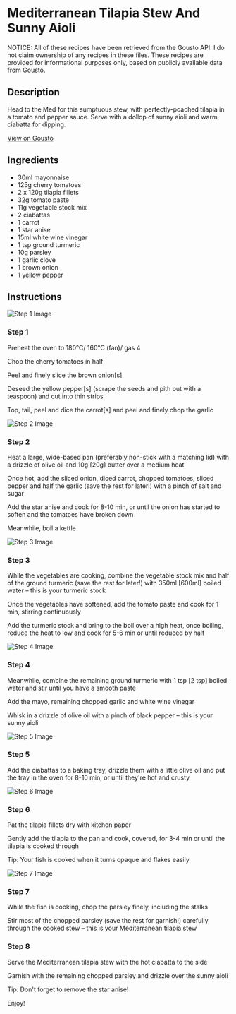 # Mediterranean Tilapia Stew And Sunny Aioli

NOTICE: All of these recipes have been retrieved from the Gousto API. I do not claim ownership of any recipes in these files. These recipes are provided for informational purposes only, based on publicly available data from Gousto.

## Description

Head to the Med for this sumptuous stew, with perfectly-poached tilapia in a tomato and pepper sauce. Serve with a dollop of sunny aioli and warm ciabatta for dipping. 

[View on Gousto](https://www.gousto.co.uk/recipes/cookbook/mediterranean-tilapia-stew-and-sunny-aioli)

## Ingredients

- 30ml mayonnaise
- 125g cherry tomatoes
- 2 x 120g tilapia fillets
- 32g tomato paste
- 11g vegetable stock mix
- 2 ciabattas
- 1 carrot
- 1 star anise
- 15ml white wine vinegar
- 1 tsp ground turmeric
- 10g parsley
- 1 garlic clove
- 1 brown onion
- 1 yellow pepper

## Instructions

![Step 1 Image](https://production-media.gousto.co.uk/cms/recipe-step-image/step-1-1650383390466-x200.jpg)

### Step 1

Preheat the oven to 180°C/ 160°C (fan)/ gas 4

Chop the cherry tomatoes in half

Peel and finely slice the brown onion<span class="text-danger">[s]</span>

Deseed the yellow pepper<span class="text-danger">[s]</span> (scrape the seeds and pith out with a teaspoon) and cut into thin strips

Top, tail, peel and dice the carrot<span class="text-danger">[s]</span> and peel and finely chop the garlic

![Step 2 Image](https://production-media.gousto.co.uk/cms/recipe-step-image/step-2-1650383408931-x200.jpg)

### Step 2

Heat a large, wide-based pan (preferably non-stick with a matching lid) with a drizzle of olive oil and 10g <span class="text-danger">[20g]</span> butter over a medium heat

Once hot, add the sliced onion, diced carrot, chopped tomatoes, sliced pepper and half the garlic (save the rest for later!) with a pinch of salt and sugar

Add the star anise and cook for 8-10 min, or until the onion has started to soften and the tomatoes have broken down

Meanwhile, boil a kettle

![Step 3 Image](https://production-media.gousto.co.uk/cms/recipe-step-image/step-3-1650383444316-x200.jpg)

### Step 3

While the vegetables are cooking, combine the vegetable stock mix and half of the ground turmeric (save the rest for later!) with 350ml <span class="text-danger">[600ml]</span> boiled water – this is your turmeric stock

Once the vegetables have softened, add the tomato paste and cook for 1 min, stirring continuously

Add the turmeric stock and bring to the boil over a high heat, once boiling, reduce the heat to low and cook for 5-6 min or until reduced by half

![Step 4 Image](https://production-media.gousto.co.uk/cms/recipe-step-image/step-4-1650383457282-x200.jpg)

### Step 4

Meanwhile, combine the remaining ground turmeric with 1 tsp <span class="text-danger">[2 tsp]</span> boiled water and stir until you have a smooth paste

Add the mayo, remaining chopped garlic and white wine vinegar

Whisk in a drizzle of olive oil with a pinch of black pepper – this is your sunny aioli

![Step 5 Image](https://production-media.gousto.co.uk/cms/recipe-step-image/Step-5-1650383476992-x200.jpg)

### Step 5

Add the ciabattas to a baking tray, drizzle them with a little olive oil and put the tray in the oven for 8-10 min, or until they're hot and crusty

![Step 6 Image](https://production-media.gousto.co.uk/cms/recipe-step-image/step-6-1650383501732-x200.jpg)

### Step 6

Pat the tilapia fillets dry with kitchen paper

Gently add the tilapia to the pan and cook, covered, for 3-4 min or until the tilapia is cooked through

Tip: Your fish is cooked when it turns opaque and flakes easily

![Step 7 Image](https://production-media.gousto.co.uk/cms/recipe-step-image/step-7-1650383514640-x200.jpg)

### Step 7

While the fish is cooking, chop the parsley finely, including the stalks

Stir most of the chopped parsley (save the rest for garnish!) carefully through the cooked stew – this is your Mediterranean tilapia stew

### Step 8

Serve the Mediterranean tilapia stew with the hot ciabatta to the side

Garnish with the remaining chopped parsley and drizzle over the sunny aioli

Tip: Don't forget to remove the star anise!

Enjoy!

